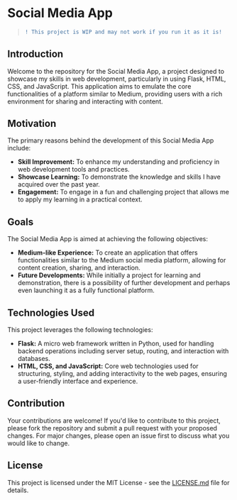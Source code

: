 # Social Media App

> ```diff
> ! This project is WIP and may not work if you run it as it is!
> ```

## Introduction

Welcome to the repository for the Social Media App, a project designed to showcase my skills in web development, particularly in using Flask, HTML, CSS, and JavaScript. This application aims to emulate the core functionalities of a platform similar to Medium, providing users with a rich environment for sharing and interacting with content.

## Motivation

The primary reasons behind the development of this Social Media App include:

- **Skill Improvement:** To enhance my understanding and proficiency in web development tools and practices.
- **Showcase Learning:** To demonstrate the knowledge and skills I have acquired over the past year.
- **Engagement:** To engage in a fun and challenging project that allows me to apply my learning in a practical context.

## Goals

The Social Media App is aimed at achieving the following objectives:

- **Medium-like Experience:** To create an application that offers functionalities similar to the Medium social media platform, allowing for content creation, sharing, and interaction.
- **Future Developments:** While initially a project for learning and demonstration, there is a possibility of further development and perhaps even launching it as a fully functional platform.

## Technologies Used

This project leverages the following technologies:

- **Flask:** A micro web framework written in Python, used for handling backend operations including server setup, routing, and interaction with databases.
- **HTML, CSS, and JavaScript:** Core web technologies used for structuring, styling, and adding interactivity to the web pages, ensuring a user-friendly interface and experience.

## Contribution

Your contributions are welcome! If you'd like to contribute to this project, please fork the repository and submit a pull request with your proposed changes. For major changes, please open an issue first to discuss what you would like to change.

## License

This project is licensed under the MIT License - see the [LICENSE.md](LICENSE.md) file for details.
